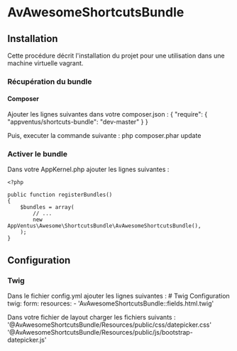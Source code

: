AvAwesomeShortcutsBundle
=======================

## Installation

Cette procédure décrit l'installation du projet pour une utilisation dans une machine virtuelle vagrant.

### Récupération du bundle
#### Composer

Ajouter les lignes suivantes dans votre composer.json :
    {
        "require": {
            "appventus/shortcuts-bundle": "dev-master"
        }
    }

Puis, executer la commande suivante :
    php composer.phar update

### Activer le bundle

Dans votre AppKernel.php ajouter les lignes suivantes :

    <?php

    public function registerBundles()
    {
        $bundles = array(
            // ...
            new AppVentus\Awesome\ShortcutsBundle\AvAwesomeShortcutsBundle(),
        );
    }

## Configuration
### Twig

Dans le fichier config.yml ajouter les lignes suivantes :
    # Twig Configuration
    twig:
        form:
            resources:
                - 'AvAwesomeShortcutsBundle::fields.html.twig'

Dans votre fichier de layout charger les fichiers suivants :
    '@AvAwesomeShortcutsBundle/Resources/public/css/datepicker.css'
    '@AvAwesomeShortcutsBundle/Resources/public/js/bootstrap-datepicker.js'
